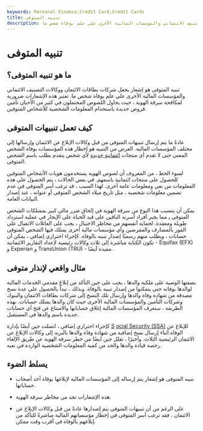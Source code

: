 ```yaml
---
keywords: Personal Finance,Credit Card,Credit Cards
title: تنبيه المتوفى
description: تنبيه المتوفى هو إشعار يجعل شركات بطاقات الائتمان ووكالات التصنيف الائتماني والمؤسسات المالية الأخرى على علم بوفاة شخص ما.
---
```


# تنبيه المتوفى
## ما هو تنبيه المتوفى؟

تنبيه المتوفى هو إشعار يجعل شركات بطاقات الائتمان ووكالات التصنيف الائتماني والمؤسسات المالية الأخرى على علم بوفاة شخص ما. تعتبر هذه الإشعارات ضرورية لمكافحة سرقة الهوية ، حيث يحاول اللصوص المحتملون في كثير من الأحيان تأمين قروض جديدة باستخدام المعلومات الشخصية للأشخاص المتوفين.

## كيف تعمل تنبيهات المتوفى

عادةً ما يتم إرسال تنبيهات المتوفى من قبل وكالات الإبلاغ عن الائتمان وإرسالها إلى مختلف المؤسسات المالية. الغرض من التنبيه هو إخطار هذه المؤسسات بوفاة الشخص المعني حتى لا تقدم أي منتجات [ائتمانية جديدة](/credit) لأي شخص يتقدم بطلب باسم الشخص المتوفى.

لسوء الحظ ، من المعروف أن لصوص الهوية يستخدمون هويات الأشخاص المتوفين للحصول على منتجات ائتمانية باسمهم. في بعض الحالات ، يتم الحصول على هذه المعلومات من نعي ومعلومات عامة أخرى. لهذا السبب ، قد ترغب أسر المتوفى في عدم تضمين معلومات شخصية ، مثل تاريخ ميلاد الشخص المتوفى أو عنوانه ، عند إصدار البيانات العامة.

يمكن أن يتسبب هذا النوع من سرقة الهوية في إلحاق ضرر مالي كبير بممتلكات الشخص المتوفى [،](/estate) مما يجبر أفراد أسرته الباقين على قيد الحياة على الإبحار في عملية استرداد طويلة ومعقدة. لحماية أنفسهم من مخاطر الاحتيال ، يجب على العائلات الاتصال على الفور بالمصارف والمقرضين وأي مؤسسات مالية أخرى يمتلك فيها الشخص المتوفى حسابات ، ويطلب منهم رسميًا إصدار تنبيه بالوفاة. كإجراء احترازي إضافي ، يمكن أن تكون الكتابة مباشرة إلى ثلاث وكالات رئيسية لإعداد التقارير الائتمانية - Equifax (EFX) و Experian و TransUnion (TRU) - مفيدة أيضًا .

## مثال واقعي لإنذار متوفى

بصفتها الوصية على ملكية والدها ، يجب على جين التأكد من إبلاغ مقدمي الخدمات المالية لوالدها بوفاته حتى يتمكنوا من إصدار تنبيه بالوفاة. وبذلك ، تبدأ بالحصول على عدة نسخ مصدقة من شهادة وفاة والدها وإرسال تلك النسخ إلى شركات بطاقات الائتمان والبنوك وشركات التأمين والمؤسسات المالية الأخرى حيث كان والدها يمتلك حسابات. بهذه الطريقة ، ستعرف المؤسسات المالية إغلاق حساباتها والامتناع عن فتح أي حسابات جديدة باسم والدها في المستقبل.

كإجراء احترازي إضافي ، اتصلت جين أيضًا بإدارة [S](/ssa) [ocial Security (SSA)](/ssa) للإبلاغ عن الوفاة أثناء إرسال نسخ إضافية من شهادة وفاة والدها بالبريد إلى وكالات الإبلاغ عن الائتمان الرئيسية الثلاث. وأخيرًا ، تقلل جين أيضًا من خطر سرقة الهوية عن طريق الإلغاء رخصة قيادة والدها والحد من كمية المعلومات الشخصية الواردة في نعيه.

## يسلط الضوء

- تنبيه المتوفى هو إشعار يتم إرساله إلى المؤسسات المالية لإبلاغها بوفاة أحد أصحاب حساباتها.

- هذه الإشعارات تحد من مخاطر سرقة الهوية.

- على الرغم من أن تنبيهات المتوفى يتم إصدارها عادةً من قبل وكالات الإبلاغ عن الائتمان ، فقد ترغب أسر المتوفى في إخطار مؤسساتهم المالية مباشرةً للتأكد من إبلاغهم بالوفاة في أقرب وقت ممكن.

